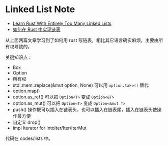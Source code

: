 # Linked List Note

- [Learn Rust With Entirely Too Many Linked Lists](https://github.com/rust-unofficial/too-many-lists)
- [如何在 Rust 中实现链表](https://mp.weixin.qq.com/s/wpqrvyLbt3SySFC5MQWvOA)

从上面两篇文章学习到了如何用 rust 写链表，相比其它语言确实麻烦，主要由所有权导致的。

关键知识点：

- Box
- Option
- 所有权
- std::mem::replace(&mut option, None) 可以用 `option.take()` 替代
- option.map()
- option.as_ref() 可以把 `Option<T>` 变成 `Option<&T>`
- option.as_mut() 可以把 `Option<T>` 变成 `Option<&mut T>`
- push() 操作既可以插入在链表头，也可以插入在链表尾，插入在链表头使操作最方便
- 自定义 drop()
- impl Iterator for IntoIter/Iter/IterMut

代码在 codes/lists 中。
